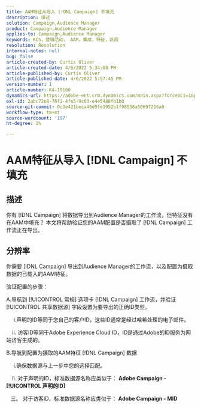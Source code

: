 ```yaml
---
title: AAM特征从导入 [!DNL Campaign] 不填充
description: 描述
solution: Campaign,Audience Manager
product: Campaign,Audience Manager
applies-to: Campaign,Audience Manager
keywords: KCS，营销活动， AAM，集成，特征，区段
resolution: Resolution
internal-notes: null
bug: false
article-created-by: Curtis Oliver
article-created-date: 4/6/2022 5:34:08 PM
article-published-by: Curtis Oliver
article-published-date: 4/6/2022 5:57:45 PM
version-number: 1
article-number: KA-19100
dynamics-url: https://adobe-ent.crm.dynamics.com/main.aspx?forceUCI=1&pagetype=entityrecord&etn=knowledgearticle&id=2a0736be-cfb5-ec11-983f-000d3a5d0cd2
exl-id: 2abc72e8-76f2-4fe5-9c03-e4e5488fb1b0
source-git-commit: 0c3e421beca46d9fe1952b1f98538a50697216a0
workflow-type: tm+mt
source-wordcount: '197'
ht-degree: 1%

---
```


# AAM特征从导入 [!DNL Campaign] 不填充

## 描述

你有 [!DNL Campaign] 将数据导出到Audience Manager的工作流，但特征没有在AAM中填充？ 本文将帮助验证您的AAM配置是否摄取了 [!DNL Campaign] 工作流正在导出。 

## 分辨率


你需要 [!DNL Campaign] 导出到Audience Manager的工作流，以及配置为摄取数据的已载入的AAM特征。 

验证配置的步骤：

A.导航到 [!UICONTROL 常规] 选项卡 [!DNL Campaign] 工作流，并验证 [!UICONTROL 共享数据源] 字段设置为要导出的正确ID类型。

     i.声明的ID等同于您自己的客户ID，这些ID通常是经过哈希处理的电子邮件。

    ii. 访客ID等同于Adobe Experience Cloud ID，ID是通过Adobe的ID服务为网站访客生成的。

B.导航到配置为摄取的AAM特征 [!DNL Campaign] 数据

     i.确保数据源与上一步中您的选择匹配。

    ii. 对于声明的ID，标准数据源名称应类似于： <b>Adobe Campaign - [!UICONTROL 声明的ID]</b>

   三。 对于访客ID，标准数据源名称应类似于： <b>Adobe Campaign - MID</b>
